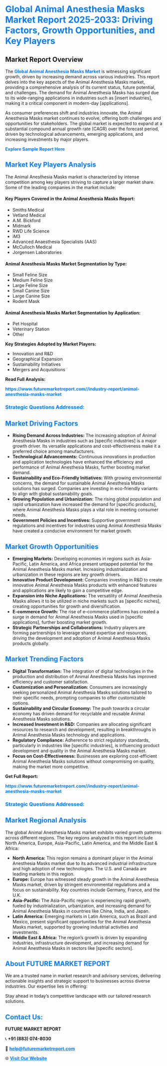 <h1 style="color: #007BFF;">Global Animal Anesthesia Masks Market Report 2025-2033: Driving Factors, Growth Opportunities, and Key Players</h1>

<section id="overview">
<h2>Market Report Overview</h2>
<p>The <a href="https://www.futuremarketreport.com//industry-report/animal-anesthesia-masks-market" style="color: #007BFF; text-decoration: none;"><strong>Global Animal Anesthesia Masks Market</strong></a> is witnessing significant growth, driven by increasing demand across various industries. This report delves into the key aspects of the Animal Anesthesia Masks market, providing a comprehensive analysis of its current status, future potential, and challenges. The demand for Animal Anesthesia Masks has surged due to its wide-ranging applications in industries such as [insert industries], making it a critical component in modern-day [applications].</p>
<p>As consumer preferences shift and industries innovate, the Animal Anesthesia Masks market continues to evolve, offering both challenges and opportunities for stakeholders. The global market is expected to expand at a substantial compound annual growth rate (CAGR) over the forecast period, driven by technological advancements, emerging applications, and increasing investments by major players.</p>
</section>

<section id="overview">
<p><a href="https://www.futuremarketreport.com//request-sample/reportId=78062" style="color: #007BFF; text-decoration: none;"><strong>Explore Sample Report Here</strong></a></p>
</section>

<section id="key-players">
<h2 style="color: #007BFF;">Market Key Players Analysis</h2>
<p>The Animal Anesthesia Masks market is characterized by intense competition among key players striving to capture a larger market share. Some of the leading companies in the market include:</p>
<h4>Key Players Covered in the Animal Anesthesia Masks Report:</h4>
<ul><li>Smiths Medical</li><li>Vetland Medical</li><li>A.M. Bickford</li><li>Midmark</li><li>RWD Life Science</li><li>iM3</li><li>Advanced Anaesthesia Specialists (AAS)</li><li>McCulloch Medical</li><li>Jorgensen Laboratories</li></ul>
<h4>Animal Anesthesia Masks Market Segmentation by Type:</h4>
<ul><li>Small Feline Size</li><li>Medium Feline Size</li><li>Large Feline Size</li><li>Small Canine Size</li><li>Large Canine Size</li><li>Rodent Mask</li></ul>

<h4>Animal Anesthesia Masks Market Segmentation by Application:</h4>
<ul><li>Pet Hospital</li><li>Veterinary Station</li><li>Other</li></ul>
<p><strong>Key Strategies Adopted by Market Players:</strong></p>
<ul>
<li>Innovation and R&D</li>
<li>Geographical Expansion</li>
<li>Sustainability Initiatives</li>
<li>Mergers and Acquisitions</li>
</ul>
</section>

<section>
<p><strong>Read Full Analysis: </strong></p><a href="https://www.futuremarketreport.com//industry-report/animal-anesthesia-masks-market" style="color: #007BFF; text-decoration: none;"><strong>https://www.futuremarketreport.com//industry-report/animal-anesthesia-masks-market</strong></a>
<h3 style="color: #007BFF;">Strategic Questions Addressed:</h3>
</section>

<section id="driving-factors">
<h2 style="color: #007BFF;">Market Driving Factors</h2>
<ul>
<li><strong>Rising Demand Across Industries:</strong> The increasing adoption of Animal Anesthesia Masks in industries such as [specific industries] is a major growth driver. Its versatile applications and cost-effectiveness make it a preferred choice among manufacturers.</li>
<li><strong>Technological Advancements:</strong> Continuous innovations in production and application technologies have enhanced the efficiency and performance of Animal Anesthesia Masks, further boosting market demand.</li>
<li><strong>Sustainability and Eco-Friendly Initiatives:</strong> With growing environmental concerns, the demand for sustainable Animal Anesthesia Masks solutions has surged. Companies are investing in eco-friendly variants to align with global sustainability goals.</li>
<li><strong>Growing Population and Urbanization:</strong> The rising global population and rapid urbanization have increased the demand for [specific products], where Animal Anesthesia Masks plays a vital role in meeting consumer needs.</li>
<li><strong>Government Policies and Incentives:</strong> Supportive government regulations and incentives for industries using Animal Anesthesia Masks have created a conducive environment for market growth.</li>
</ul>
</section>

<section id="growth-opportunities">
<h2 style="color: #007BFF;">Market Growth Opportunities</h2>
<ul>
<li><strong>Emerging Markets:</strong> Developing economies in regions such as Asia-Pacific, Latin America, and Africa present untapped potential for the Animal Anesthesia Masks market. Increasing industrialization and urbanization in these regions are key growth drivers.</li>
<li><strong>Innovative Product Development:</strong> Companies investing in R&D to create innovative Animal Anesthesia Masks products with enhanced features and applications are likely to gain a competitive edge.</li>
<li><strong>Expansion into Niche Applications:</strong> The versatility of Animal Anesthesia Masks allows it to be utilized in niche markets such as [specific niches], creating opportunities for growth and diversification.</li>
<li><strong>E-commerce Growth:</strong> The rise of e-commerce platforms has created a surge in demand for Animal Anesthesia Masks used in [specific applications], further boosting market growth.</li>
<li><strong>Strategic Partnerships and Collaborations:</strong> Industry players are forming partnerships to leverage shared expertise and resources, driving the development and adoption of Animal Anesthesia Masks products globally.</li>
</ul>
</section>

<section id="trending-factors">
<h2 style="color: #007BFF;">Market Trending Factors</h2>
<ul>
<li><strong>Digital Transformation:</strong> The integration of digital technologies in the production and distribution of Animal Anesthesia Masks has improved efficiency and customer satisfaction.</li>
<li><strong>Customization and Personalization:</strong> Consumers are increasingly seeking personalized Animal Anesthesia Masks solutions tailored to their specific needs, prompting companies to offer customizable options.</li>
<li><strong>Sustainability and Circular Economy:</strong> The push towards a circular economy has driven demand for recyclable and reusable Animal Anesthesia Masks solutions.</li>
<li><strong>Increased Investment in R&D:</strong> Companies are allocating significant resources to research and development, resulting in breakthroughs in Animal Anesthesia Masks technology and applications.</li>
<li><strong>Regulatory Compliance:</strong> Adherence to strict regulatory standards, particularly in industries like [specific industries], is influencing product development and quality in the Animal Anesthesia Masks market.</li>
<li><strong>Focus on Cost-Effectiveness:</strong> Businesses are exploring cost-efficient Animal Anesthesia Masks solutions without compromising on quality, making the market more competitive.</li>
</ul>
</section>

<section>
<p><strong>Get Full Report: </strong></p><a href="https://www.futuremarketreport.com//industry-report/animal-anesthesia-masks-market" style="color: #007BFF; text-decoration: none;"><strong>https://www.futuremarketreport.com//industry-report/animal-anesthesia-masks-market</strong></a>
<h3 style="color: #007BFF;">Strategic Questions Addressed:</h3>
</section>


<section id="regional-analysis">
<h2 style="color: #007BFF;">Market Regional Analysis</h2>
<p>The global Animal Anesthesia Masks market exhibits varied growth patterns across different regions. The key regions analyzed in this report include North America, Europe, Asia-Pacific, Latin America, and the Middle East & Africa:</p>
<ul>
<li><strong>North America:</strong> This region remains a dominant player in the Animal Anesthesia Masks market due to its advanced industrial infrastructure and high adoption of new technologies. The U.S. and Canada are leading markets in this region.</li>
<li><strong>Europe:</strong> Europe has witnessed steady growth in the Animal Anesthesia Masks market, driven by stringent environmental regulations and a focus on sustainability. Key countries include Germany, France, and the U.K.</li>
<li><strong>Asia-Pacific:</strong> The Asia-Pacific region is experiencing rapid growth, fueled by industrialization, urbanization, and increasing demand for Animal Anesthesia Masks in countries like China, India, and Japan.</li>
<li><strong>Latin America:</strong> Emerging markets in Latin America, such as Brazil and Mexico, present significant opportunities for the Animal Anesthesia Masks market, supported by growing industrial activities and investments.</li>
<li><strong>Middle East & Africa:</strong> The region’s growth is driven by expanding industries, infrastructure development, and increasing demand for Animal Anesthesia Masks in sectors like [specific sectors].</li>
</ul>
</section>

<footer>
<h2 style="color: #007BFF;">About FUTURE MARKET REPORT</h2>
<p>We are a trusted name in market research and advisory services, delivering actionable insights and strategic support to businesses across diverse industries. Our expertise lies in offering:</p>

<p>Stay ahead in today’s competitive landscape with our tailored research solutions.</p>

<h2 style="color: #007BFF;">Contact Us:</h2>
<p><strong>FUTURE MARKET REPORT</strong></p>
<p>📞 <strong>+91 (883) 074-8030</strong></p>
<p>📧 <strong><a href="mailto:help@futuremarketreport.com" style="color: #007BFF;">help@futuremarketreport.com</a></strong></p>
<p>🌐 <strong><a href="https://www.futuremarketreport.com/" style="color: #007BFF;">Visit Our Website</a></strong></p>
</footer>